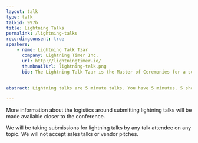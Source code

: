 ```yaml
---
layout: talk
type: talk
talkid: 997b
title: Lightning Talks
permalink: /lightning-talks
recordingconsent: true
speakers: 
    - name: Lightning Talk Tzar
      company: Lightning Timer Inc. 
      url: http://lightningtimer.io/
      thumbnailUrl: lightning-talk.png
      bio: The Lightning Talk Tzar is the Master of Ceremonies for a session of Lightning talks. Their skills include introducing the current speaker, pre-announcing the next speaker (getting them to start their setup), starting timers, and leading the crowd in a rousing applause should the timer reach '0:00'. 
    
 
abstract: Lightning talks are 5 minute talks. You have 5 minutes. 5 shall be the number, and the number shall be 5. 6 is too much. 

---
```


More information about the logistics around submitting lightning talks will be made available closer to the conference. 

We will be taking submissions for lightning talks by any talk attendee on any topic. We will not accept sales talks or vendor pitches. 

